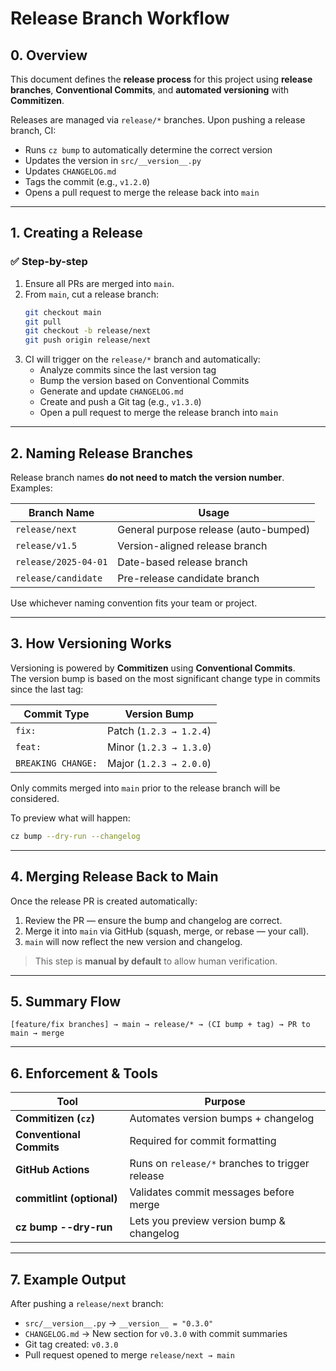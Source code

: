 # Release Branch Workflow

## 0. Overview

This document defines the **release process** for this project using **release branches**, **Conventional Commits**, and **automated versioning** with **Commitizen**.

Releases are managed via `release/*` branches. Upon pushing a release branch, CI:
- Runs `cz bump` to automatically determine the correct version
- Updates the version in `src/__version__.py`
- Updates `CHANGELOG.md`
- Tags the commit (e.g., `v1.2.0`)
- Opens a pull request to merge the release back into `main`

---

## 1. Creating a Release

### ✅ Step-by-step

1. Ensure all PRs are merged into `main`.
2. From `main`, cut a release branch:
   ```bash
   git checkout main
   git pull
   git checkout -b release/next
   git push origin release/next
   ```
3. CI will trigger on the `release/*` branch and automatically:
   - Analyze commits since the last version tag
   - Bump the version based on Conventional Commits
   - Generate and update `CHANGELOG.md`
   - Create and push a Git tag (e.g., `v1.3.0`)
   - Open a pull request to merge the release branch into `main`

---

## 2. Naming Release Branches

Release branch names **do not need to match the version number**. Examples:

| Branch Name        | Usage                        |
|--------------------|------------------------------|
| `release/next`     | General purpose release (auto-bumped) |
| `release/v1.5`     | Version-aligned release branch |
| `release/2025-04-01` | Date-based release branch |
| `release/candidate` | Pre-release candidate branch |

Use whichever naming convention fits your team or project.

---

## 3. How Versioning Works

Versioning is powered by **Commitizen** using **Conventional Commits**.  
The version bump is based on the most significant change type in commits since the last tag:

| Commit Type        | Version Bump |
|--------------------|--------------|
| `fix:`             | Patch (`1.2.3 → 1.2.4`) |
| `feat:`            | Minor (`1.2.3 → 1.3.0`) |
| `BREAKING CHANGE:` | Major (`1.2.3 → 2.0.0`) |

Only commits merged into `main` prior to the release branch will be considered.

To preview what will happen:
```bash
cz bump --dry-run --changelog
```

---

## 4. Merging Release Back to Main

Once the release PR is created automatically:

1. Review the PR — ensure the bump and changelog are correct.
2. Merge it into `main` via GitHub (squash, merge, or rebase — your call).
3. `main` will now reflect the new version and changelog.

> This step is **manual by default** to allow human verification.

---

## 5. Summary Flow

```text
[feature/fix branches] → main → release/* → (CI bump + tag) → PR to main → merge
```

---

## 6. Enforcement & Tools

| Tool       | Purpose                                   |
|------------|-------------------------------------------|
| **Commitizen (`cz`)** | Automates version bumps + changelog |
| **Conventional Commits** | Required for commit formatting |
| **GitHub Actions** | Runs on `release/*` branches to trigger release |
| **commitlint (optional)** | Validates commit messages before merge |
| **cz bump --dry-run** | Lets you preview version bump & changelog |

---

## 7. Example Output

After pushing a `release/next` branch:

- `src/__version__.py` → `__version__ = "0.3.0"`
- `CHANGELOG.md` → New section for `v0.3.0` with commit summaries
- Git tag created: `v0.3.0`
- Pull request opened to merge `release/next → main`